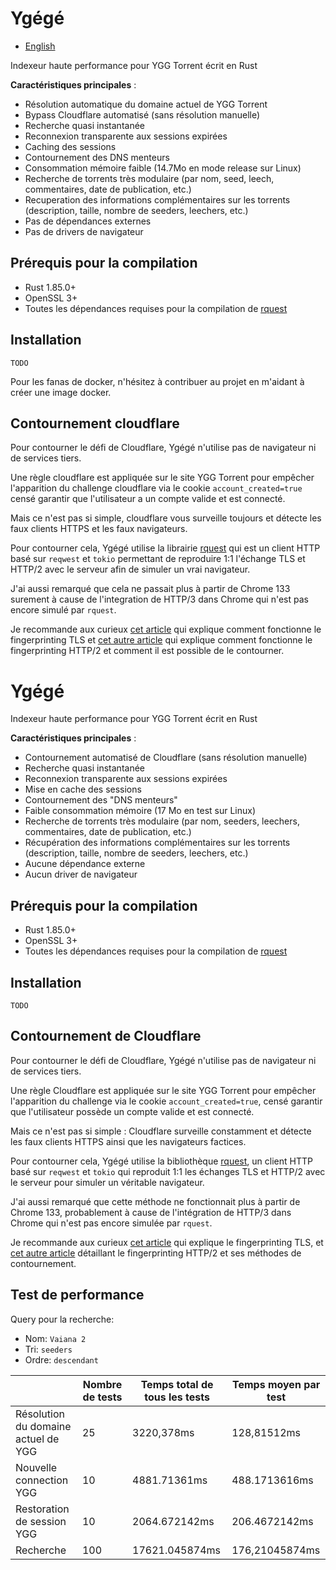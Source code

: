 # Ygégé

- [English](README.md)

Indexeur haute performance pour YGG Torrent écrit en Rust 

**Caractéristiques principales** :
- Résolution automatique du domaine actuel de YGG Torrent
- Bypass Cloudflare automatisé (sans résolution manuelle)
- Recherche quasi instantanée
- Reconnexion transparente aux sessions expirées
- Caching des sessions
- Contournement des DNS menteurs
- Consommation mémoire faible (14.7Mo en mode release sur Linux)
- Recherche de torrents très modulaire (par nom, seed, leech, commentaires, date de publication, etc.)
- Recuperation des informations complémentaires sur les torrents (description, taille, nombre de seeders, leechers, etc.)
- Pas de dépendances externes
- Pas de drivers de navigateur

## Prérequis pour la compilation
- Rust 1.85.0+
- OpenSSL 3+
- Toutes les dépendances requises pour la compilation de [rquest](https://crates.io/crates/rquest)

## Installation

`TODO`

Pour les fanas de docker, n'hésitez à contribuer au projet en m'aidant à créer une image docker.

## Contournement cloudflare
Pour contourner le défi de Cloudflare, Ygégé n'utilise pas de navigateur ni de services tiers.

Une règle cloudflare est appliquée sur le site YGG Torrent pour empêcher l'apparition du challenge cloudflare via le cookie `account_created=true` censé garantir que l'utilisateur a un compte valide et est connecté.

Mais ce n'est pas si simple, cloudflare vous surveille toujours et détecte les faux clients HTTPS et les faux navigateurs.

Pour contourner cela, Ygégé utilise la librairie [rquest](https://crates.io/crates/rquest) qui est un client HTTP basé sur `reqwest` et `tokio` permettant de reproduire 1:1 l'échange TLS et HTTP/2 avec le serveur afin de simuler un vrai navigateur.

J'ai aussi remarqué que cela ne passait plus à partir de Chrome 133 surement à cause de l'integration de HTTP/3 dans Chrome qui n'est pas encore simulé par `rquest`.

Je recommande aux curieux [cet article](https://fingerprint.com/blog/what-is-tls-fingerprinting-transport-layer-security/) qui explique comment fonctionne le fingerprinting TLS et [cet autre article](https://www.trickster.dev/post/understanding-http2-fingerprinting/) qui explique comment fonctionne le fingerprinting HTTP/2 et comment il est possible de le contourner.



# Ygégé

Indexeur haute performance pour YGG Torrent écrit en Rust 

**Caractéristiques principales** :
- Contournement automatisé de Cloudflare (sans résolution manuelle)
- Recherche quasi instantanée
- Reconnexion transparente aux sessions expirées
- Mise en cache des sessions
- Contournement des "DNS menteurs"
- Faible consommation mémoire (17 Mo en test sur Linux)
- Recherche de torrents très modulaire (par nom, seeders, leechers, commentaires, date de publication, etc.)
- Récupération des informations complémentaires sur les torrents (description, taille, nombre de seeders, leechers, etc.)
- Aucune dépendance externe
- Aucun driver de navigateur

## Prérequis pour la compilation
- Rust 1.85.0+
- OpenSSL 3+
- Toutes les dépendances requises pour la compilation de [rquest](https://crates.io/crates/rquest)

## Installation

`TODO`

## Contournement de Cloudflare
Pour contourner le défi de Cloudflare, Ygégé n'utilise pas de navigateur ni de services tiers.

Une règle Cloudflare est appliquée sur le site YGG Torrent pour empêcher l'apparition du challenge via le cookie `account_created=true`, censé garantir que l'utilisateur possède un compte valide et est connecté.

Mais ce n'est pas si simple : Cloudflare surveille constamment et détecte les faux clients HTTPS ainsi que les navigateurs factices.

Pour contourner cela, Ygégé utilise la bibliothèque [rquest](https://crates.io/crates/rquest), un client HTTP basé sur `reqwest` et `tokio` qui reproduit 1:1 les échanges TLS et HTTP/2 avec le serveur pour simuler un véritable navigateur.

J'ai aussi remarqué que cette méthode ne fonctionnait plus à partir de Chrome 133, probablement à cause de l'intégration de HTTP/3 dans Chrome qui n'est pas encore simulée par `rquest`.

Je recommande aux curieux [cet article](https://fingerprint.com/blog/what-is-tls-fingerprinting-transport-layer-security/) qui explique le fingerprinting TLS, et [cet autre article](https://www.trickster.dev/post/understanding-http2-fingerprinting/) détaillant le fingerprinting HTTP/2 et ses méthodes de contournement.

## Test de performance

Query pour la recherche:
- Nom: `Vaiana 2`
- Tri: `seeders`
- Ordre: `descendant`

|                                     | Nombre de tests | Temps total de tous les tests | Temps moyen par test |
|-------------------------------------|-----------------|-------------------------------|----------------------|
| Résolution du domaine actuel de YGG |        25       |           3220,378ms          |      128,81512ms     |
| Nouvelle connection YGG             |        10       |          4881.71361ms         |     488.1713616ms    |
| Restoration de session YGG          |        10       |         2064.672142ms         |     206.4672142ms    |
| Recherche                           |       100       |         17621.045874ms        |    176,21045874ms    |